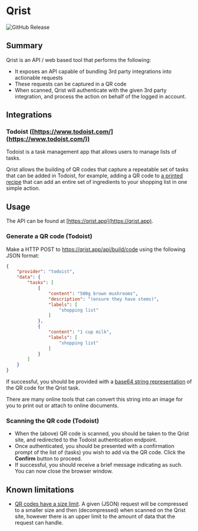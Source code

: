 # Qrist

![GitHub Release](https://img.shields.io/github/v/release/gman-au/qrist)

## Summary
Qrist is an API / web based tool that performs the following:
* It exposes an API capable of bundling 3rd party integrations into actionable requests
* These requests can be captured in a QR code
* When scanned, Qrist will authenticate with the given 3rd party integration, and process the action on behalf of the logged in account.

## Integrations

### Todoist ([https://www.todoist.com/](https://www.todoist.com/))
Todoist is a task management app that allows users to manage lists of tasks.

Qrist allows the building of QR codes that capture a repeatable set of tasks that can be added in Todoist, for example, adding a QR code to [a printed recipe](https://github.com/gman-au/recipe-formatter) that can add an entire set of ingredients to your shopping list in one simple action.

## Usage
The API can be found at [https://qrist.app](https://qrist.app).

### Generate a QR code (Todoist)
Make a HTTP POST to https://qrist.app/api/build/code using the following JSON format:
```json
{
    "provider": "todoist",
    "data": {
        "tasks": [
            {
                "content": "500g brown mushrooms",
                "description": "(ensure they have stems)",
                "labels": [
                    "shopping list"
                ]
            },
            {
                "content": "1 cup milk",
                "labels": [
                    "shopping list"
                ]
            }
        ]
    }
}
```

If successful, you should be provided with a [base64 string representation](https://www.base64-image.de/tutorial) of the QR code for the Qrist task. 

There are many online tools that can convert this string into an image for you to print out or attach to online documents.

### Scanning the QR code (Todoist)
* When the (above) QR code is scanned, you should be taken to the Qrist site, and redirected to the Todoist authentication endpoint.
* Once authenticated, you should be presented with a confirmation prompt of the list of (tasks) you wish to add via the QR code. Click the **Confirm** button to proceed.
* If successful, you should receive a brief message indicating as such. You can now close the browser window.

## Known limitations
* [QR codes have a size limit](https://en.wikipedia.org/wiki/QR_code#Information_capacity). A given (JSON) request will be compressed to a smaller size and then (decompressed) when scanned on the Qrist site, however there is an upper limit to the amount of data that the request can handle.